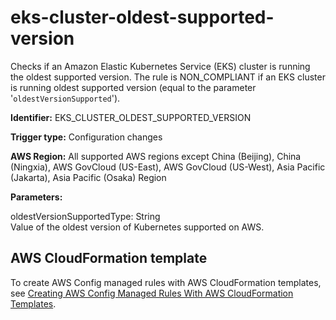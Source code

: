 # eks\-cluster\-oldest\-supported\-version<a name="eks-cluster-oldest-supported-version"></a>

Checks if an Amazon Elastic Kubernetes Service \(EKS\) cluster is running the oldest supported version\. The rule is NON\_COMPLIANT if an EKS cluster is running oldest supported version \(equal to the parameter '`oldestVersionSupported`'\)\. 

**Identifier:** EKS\_CLUSTER\_OLDEST\_SUPPORTED\_VERSION

**Trigger type:** Configuration changes

**AWS Region:** All supported AWS regions except China \(Beijing\), China \(Ningxia\), AWS GovCloud \(US\-East\), AWS GovCloud \(US\-West\), Asia Pacific \(Jakarta\), Asia Pacific \(Osaka\) Region

**Parameters:**

oldestVersionSupportedType: String  
Value of the oldest version of Kubernetes supported on AWS\.

## AWS CloudFormation template<a name="w85aac12c32c17b9d263c15"></a>

To create AWS Config managed rules with AWS CloudFormation templates, see [Creating AWS Config Managed Rules With AWS CloudFormation Templates](aws-config-managed-rules-cloudformation-templates.md)\.